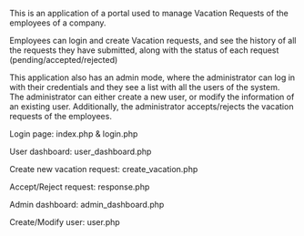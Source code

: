 This is an application of a portal used to manage Vacation Requests of the employees of a company. 

Employees can login and create Vacation requests, and see the history of all the requests they have submitted, along with the status of each request (pending/accepted/rejected)

This application also has an admin mode, where the administrator can log in with their credentials and they see a list with all the users of the system. The administrator can either create a new user, or modify the information of an existing user. Additionally, the administrator accepts/rejects the vacation requests of the employees. 


Login page: index.php & login.php

User dashboard: user_dashboard.php

Create new vacation request: create_vacation.php

Accept/Reject request: response.php

Admin dashboard: admin_dashboard.php

Create/Modify user: user.php